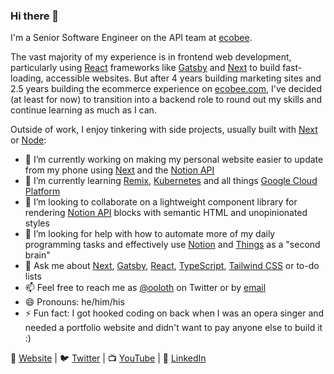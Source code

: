 ### Hi there 👋

I'm a Senior Software Engineer on the API team at [ecobee](https://www.ecobee.com/).

The vast majority of my experience is in frontend web development, particularly using [React](https://reactjs.org) frameworks like [Gatsby](https://www.gatsbyjs.com) and [Next](https://nextjs.org) to build fast-loading, accessible websites. But after 4 years building marketing sites and 2.5 years building the ecommerce experience on [ecobee.com](https://www.ecobee.com), I've decided (at least for now) to transition into a backend role to round out my skills and continue learning as much as I can.

Outside of work, I enjoy tinkering with side projects, usually built with [Next](https://nextjs.org) or [Node](https://nodejs.org/en/):

- 🔭 I’m currently working on making my personal website easier to update from my phone using [Next](https://nextjs.org) and the [Notion API](https://developers.notion.com)
- 🌱 I’m currently learning [Remix](https://remix.run), [Kubernetes](https://kubernetes.io) and all things [Google Cloud Platform](https://cloud.google.com/gcp)
- 👯 I’m looking to collaborate on a lightweight component library for rendering [Notion API](https://developers.notion.com) blocks with semantic HTML and unopinionated styles
- 🤔 I’m looking for help with how to automate more of my daily programming tasks and effectively use [Notion](https://www.notion.so) and [Things](https://culturedcode.com/things/) as a "second brain"
- 💬 Ask me about [Next](https://nextjs.org), [Gatsby](https://www.gatsbyjs.com), [React](https://reactjs.org), [TypeScript](https://www.typescriptlang.org), [Tailwind CSS](https://tailwindcss.com) or to-do lists
- 📫 Feel free to reach me as [@ooloth](https://twitter.com/ooloth) on Twitter or by [email](mailto:hello@michaeluloth.com)
- 😄 Pronouns: he/him/his
- ⚡ Fun fact: I got hooked coding on back when I was an opera singer and needed a portfolio website and didn't want to pay anyone else to build it :)

🏡 [Website](https://michaeluloth.com) | 🐦 [Twitter](https://twitter.com/ooloth) | 📺 [YouTube](https://www.youtube.com/user/michaeluloth) | 👔 [LinkedIn](https://www.linkedin.com/in/michael-uloth-848a1b98/)
